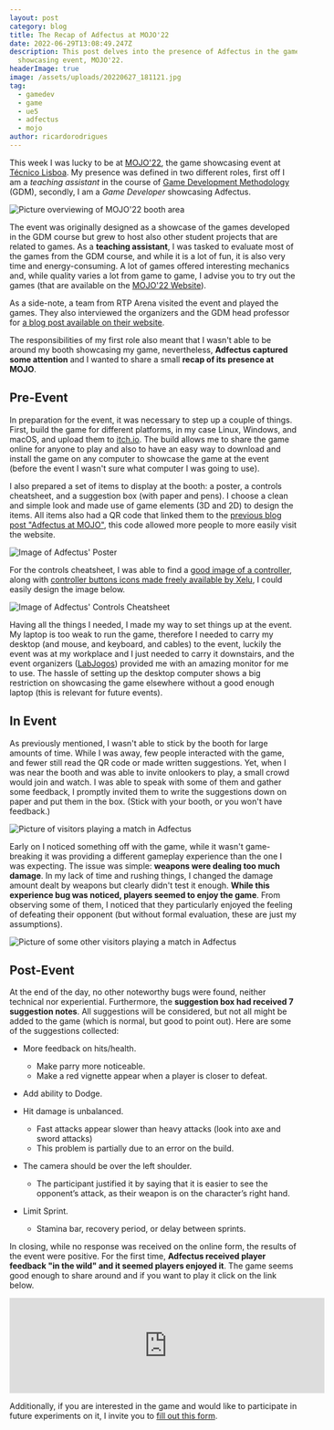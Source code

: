 ```yaml
---
layout: post
category: blog
title: The Recap of Adfectus at MOJO'22
date: 2022-06-29T13:08:49.247Z
description: This post delves into the presence of Adfectus in the game
  showcasing event, MOJO'22.
headerImage: true
image: /assets/uploads/20220627_181121.jpg
tag:
  - gamedev
  - game
  - ue5
  - adfectus
  - mojo
author: ricardorodrigues
---
```

This week I was lucky to be at [MOJO'22](https://labjogos.tecnico.ulisboa.pt/mojo/2022/), the game showcasing event at [Técnico Lisboa](https://tecnico.ulisboa.pt/). My presence was defined in two different roles, first off I am a *teaching assistant* in the course of [Game Development Methodology](https://fenix.tecnico.ulisboa.pt/disciplinas/TJS/2021-2022/2-semestre) (GDM), secondly, I am a *Game Developer* showcasing Adfectus.

![Picture overviewing of MOJO'22 booth area](/assets/uploads/20220627_112920.jpg "MOJO'22 Booth Area")

The event was originally designed as a showcase of the games developed in the GDM course but grew to host also other student projects that are related to games. As a **teaching assistant**, I was tasked to evaluate most of the games from the GDM course, and while it is a lot of fun, it is also very time and energy-consuming. A lot of games offered interesting mechanics and, while quality varies a lot from game to game, I advise you to try out the games (that are available on the [MOJO'22 Website](https://labjogos.tecnico.ulisboa.pt/mojo/2022/)).

As a side-note, a team from RTP Arena visited the event and played the games. They also interviewed the organizers and the GDM head professor for [a blog post available on their website](https://arena.rtp.pt/mojo-2022-tecnico-rtp-arena/).

The responsibilities of my first role also meant that I wasn't able to be around my booth showcasing my game, nevertheless, **Adfectus captured some attention** and I wanted to share a small **recap of its presence at MOJO**.

## Pre-Event

In preparation for the event, it was necessary to step up a couple of things. First, build the game for different platforms, in my case Linux, Windows, and macOS, and upload them to [itch.io](https://quenestil.itch.io/adfectus). The build allows me to share the game online for anyone to play and also to have an easy way to download and install the game on any computer to showcase the game at the event (before the event I wasn't sure what computer I was going to use).

I also prepared a set of items to display at the booth: a poster, a controls cheatsheet, and a suggestion box (with paper and pens). I choose a clean and simple look and made use of game elements (3D and 2D) to design the items. All items also had a QR code that linked them to the [previous blog post "Adfectus at MOJO"](<{{ site.url }}/adfectus-at-mojo/>), this code allowed more people to more easily visit the website.

![Image of Adfectus' Poster](/assets/uploads/poster.drawio.png "Adfectus' Poster")

For the controls cheatsheet, I was able to find a [good image of a controller](https://julianoferreiradelima.itch.io/gamepads-assets-pixelart), along with [controller buttons icons made freely available by Xelu](https://thoseawesomeguys.com/prompts/), I could easily design the image below.

![Image of Adfectus' Controls Cheatsheet](/assets/uploads/controls.drawio.png "Adfectus' Controls Cheatsheet")

Having all the things I needed, I made my way to set things up at the event. My laptop is too weak to run the game, therefore I needed to carry my desktop (and mouse, and keyboard, and cables) to the event, luckily the event was at my workplace and I just needed to carry it downstairs, and the event organizers ([LabJogos](https://labjogos.tecnico.ulisboa.pt/)) provided me with an amazing monitor for me to use. The hassle of setting up the desktop computer shows a big restriction on showcasing the game elsewhere without a good enough laptop (this is relevant for future events).

## In Event

As previously mentioned, I wasn't able to stick by the booth for large amounts of time. While I was away, few people interacted with the game, and fewer still read the QR code or made written suggestions. Yet, when I was near the booth and was able to invite onlookers to play, a small crowd would join and watch. I was able to speak with some of them and gather some feedback, I promptly invited them to write the suggestions down on paper and put them in the box. (Stick with your booth, or you won't have feedback.)

![Picture of visitors playing a match in Adfectus](/assets/uploads/20220627_144437.jpg "Picture of visitors playing a match in Adfectus")

Early on I noticed something off with the game, while it wasn't game-breaking it was providing a different gameplay experience than the one I was expecting. The issue was simple: **weapons were dealing too much damage**. In my lack of time and rushing things, I changed the damage amount dealt by weapons but clearly didn't test it enough. **While this experience bug was noticed, players seemed to enjoy the game**. From observing some of them, I noticed that they particularly enjoyed the feeling of defeating their opponent (but without formal evaluation, these are just my assumptions).

![Picture of some other visitors playing a match in Adfectus](/assets/uploads/20220627_181104.jpg "Picture of some other visitors playing a match in Adfectus")

## Post-Event

At the end of the day, no other noteworthy bugs were found, neither technical nor experiential. Furthermore, the **suggestion box had received 7 suggestion notes**. All suggestions will be considered, but not all might be added to the game (which is normal, but good to point out). Here are some of the suggestions collected:

* More feedback on hits/health.

  * Make parry more noticeable.
  * Make a red vignette appear when a player is closer to defeat.
* Add ability to Dodge.
* Hit damage is unbalanced.

  * Fast attacks appear slower than heavy attacks (look into axe and sword attacks)
  * This problem is partially due to an error on the build.
* The camera should be over the left shoulder.

  * The participant justified it by saying that it is easier to see the opponent’s attack, as their weapon is on the character’s right hand.
* Limit Sprint.

  * Stamina bar, recovery period, or delay between sprints.

In closing, while no response was received on the online form, the results of the event were positive. For the first time, **Adfectus received player feedback "in the wild" and it seemed players enjoyed it**. The game seems good enough to share around and if you want to play it click on the link below.

<iframe src="https://itch.io/embed/654603?bg_color=eee&amp;fg_color=222222&amp;link_color=327345&amp;border_color=333835" width="552" height="167" frameborder="0"><a href="https://quenestil.itch.io/adfectus">Adfectus by Quenestil</a></iframe>

Additionally, if you are interested in the game and would like to participate in future experiments on it, I invite you to [fill out this form](https://forms.gle/uALkPYyBV3Q99KE48).